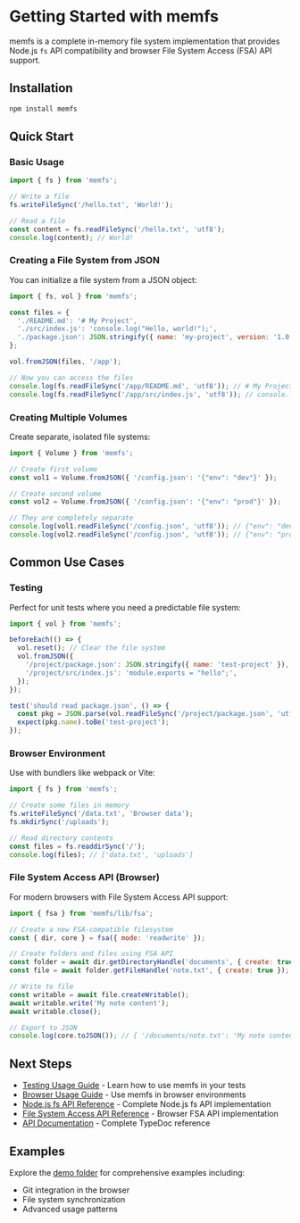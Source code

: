 # Getting Started with memfs

memfs is a complete in-memory file system implementation that provides Node.js `fs` API compatibility and browser File System Access (FSA) API support.

## Installation

```bash
npm install memfs
```

## Quick Start

### Basic Usage

```js
import { fs } from 'memfs';

// Write a file
fs.writeFileSync('/hello.txt', 'World!');

// Read a file
const content = fs.readFileSync('/hello.txt', 'utf8');
console.log(content); // World!
```

### Creating a File System from JSON

You can initialize a file system from a JSON object:

```js
import { fs, vol } from 'memfs';

const files = {
  './README.md': '# My Project',
  './src/index.js': 'console.log("Hello, world!");',
  './package.json': JSON.stringify({ name: 'my-project', version: '1.0.0' }),
};

vol.fromJSON(files, '/app');

// Now you can access the files
console.log(fs.readFileSync('/app/README.md', 'utf8')); // # My Project
console.log(fs.readFileSync('/app/src/index.js', 'utf8')); // console.log("Hello, world!");
```

### Creating Multiple Volumes

Create separate, isolated file systems:

```js
import { Volume } from 'memfs';

// Create first volume
const vol1 = Volume.fromJSON({ '/config.json': '{"env": "dev"}' });

// Create second volume
const vol2 = Volume.fromJSON({ '/config.json': '{"env": "prod"}' });

// They are completely separate
console.log(vol1.readFileSync('/config.json', 'utf8')); // {"env": "dev"}
console.log(vol2.readFileSync('/config.json', 'utf8')); // {"env": "prod"}
```

## Common Use Cases

### Testing

Perfect for unit tests where you need a predictable file system:

```js
import { vol } from 'memfs';

beforeEach(() => {
  vol.reset(); // Clear the file system
  vol.fromJSON({
    '/project/package.json': JSON.stringify({ name: 'test-project' }),
    '/project/src/index.js': 'module.exports = "hello";',
  });
});

test('should read package.json', () => {
  const pkg = JSON.parse(vol.readFileSync('/project/package.json', 'utf8'));
  expect(pkg.name).toBe('test-project');
});
```

### Browser Environment

Use with bundlers like webpack or Vite:

```js
import { fs } from 'memfs';

// Create some files in memory
fs.writeFileSync('/data.txt', 'Browser data');
fs.mkdirSync('/uploads');

// Read directory contents
const files = fs.readdirSync('/');
console.log(files); // ['data.txt', 'uploads']
```

### File System Access API (Browser)

For modern browsers with File System Access API support:

```js
import { fsa } from 'memfs/lib/fsa';

// Create a new FSA-compatible filesystem
const { dir, core } = fsa({ mode: 'readwrite' });

// Create folders and files using FSA API
const folder = await dir.getDirectoryHandle('documents', { create: true });
const file = await folder.getFileHandle('note.txt', { create: true });

// Write to file
const writable = await file.createWritable();
await writable.write('My note content');
await writable.close();

// Export to JSON
console.log(core.toJSON()); // { '/documents/note.txt': 'My note content' }
```

## Next Steps

- [Testing Usage Guide](./testing-usage.md) - Learn how to use memfs in your tests
- [Browser Usage Guide](./browser-usage.md) - Use memfs in browser environments
- [Node.js fs API Reference](./node/index.md) - Complete Node.js fs API implementation
- [File System Access API Reference](./fsa/fsa.md) - Browser FSA API implementation
- [API Documentation](https://streamich.github.io/memfs/) - Complete TypeDoc reference

## Examples

Explore the [demo folder](../demo) for comprehensive examples including:

- Git integration in the browser
- File system synchronization
- Advanced usage patterns
